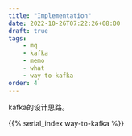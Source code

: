 ```yaml
---
title: "Implementation"
date: 2022-10-26T07:22:26+08:00
draft: true
tags:
    - mq
    - kafka
    - memo
    - what
    - way-to-kafka
order: 4
---
```


kafka的设计思路。

<!--more-->

{{% serial_index way-to-kafka %}}

